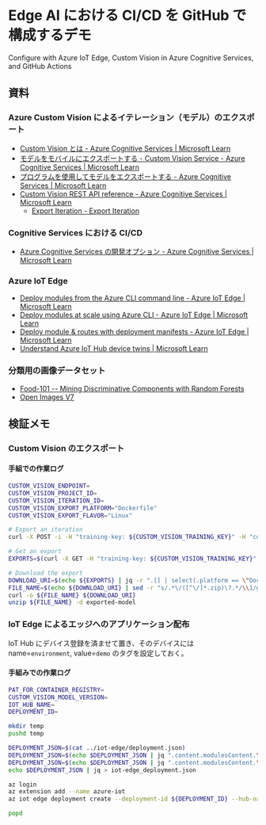 # Edge AI における CI/CD を GitHub で構成するデモ

Configure with Azure IoT Edge, Custom Vision in Azure Cognitive Services, and GitHub Actions


## 資料


### Azure Custom Vision によるイテレーション（モデル）のエクスポート

- [Custom Vision とは - Azure Cognitive Services | Microsoft Learn](https://learn.microsoft.com/ja-jp/azure/cognitive-services/custom-vision-service/overview)
- [モデルをモバイルにエクスポートする - Custom Vision Service - Azure Cognitive Services | Microsoft Learn](https://learn.microsoft.com/ja-jp/azure/cognitive-services/custom-vision-service/export-your-model)
- [プログラムを使用してモデルをエクスポートする - Azure Cognitive Services | Microsoft Learn](https://learn.microsoft.com/ja-jp/azure/cognitive-services/custom-vision-service/export-programmatically)
- [Custom Vision REST API reference - Azure Cognitive Services | Microsoft Learn](https://learn.microsoft.com/en-us/rest/api/custom-vision/)
  - [Export Iteration - Export Iteration](https://learn.microsoft.com/en-us/rest/api/customvision/training3.3/export-iteration/export-iteration?tabs=HTTP)


### Cognitive Services における CI/CD

- [Azure Cognitive Services の開発オプション - Azure Cognitive Services | Microsoft Learn](https://learn.microsoft.com/ja-jp/azure/cognitive-services/cognitive-services-development-options)


### Azure IoT Edge

- [Deploy modules from the Azure CLI command line - Azure IoT Edge | Microsoft Learn](https://learn.microsoft.com/en-us/azure/iot-edge/how-to-deploy-modules-cli?view=iotedge-1.4)
- [Deploy modules at scale using Azure CLI - Azure IoT Edge | Microsoft Learn](https://learn.microsoft.com/en-us/azure/iot-edge/how-to-deploy-cli-at-scale?view=iotedge-1.4)
- [Deploy module & routes with deployment manifests - Azure IoT Edge | Microsoft Learn](https://learn.microsoft.com/en-us/azure/iot-edge/module-composition?view=iotedge-1.4)
- [Understand Azure IoT Hub device twins | Microsoft Learn](https://learn.microsoft.com/en-us/azure/iot-hub/iot-hub-devguide-device-twins?view=iotedge-1.4)


### 分類用の画像データセット

- [Food-101 -- Mining Discriminative Components with Random Forests](https://data.vision.ee.ethz.ch/cvl/datasets_extra/food-101/)
- [Open Images V7](https://storage.googleapis.com/openimages/web/index.html)


## 検証メモ

### Custom Vision のエクスポート

#### 手組での作業ログ

```bash
CUSTOM_VISION_ENDPOINT=
CUSTOM_VISION_PROJECT_ID=
CUSTOM_VISION_ITERATION_ID=
CUSTOM_VISION_EXPORT_PLATFORM="Dockerfile"
CUSTOM_VISION_EXPORT_FLAVOR="Linux"

# Export an iteration
curl -X POST -i -H "training-key: ${CUSTOM_VISION_TRAINING_KEY}" -H "content-length: 0" "https://${CUSTOM_VISION_ENDPOINT}/customvision/v3.3/training/projects/${CUSTOM_VISION_PROJECT_ID}/iterations/${CUSTOM_VISION_ITERATION_ID}/export?platform=${CUSTOM_VISION_EXPORT_PLATFORM}&flavor=${CUSTOM_VISION_EXPORT_FLAVOR}"

# Get an export
EXPORTS=$(curl -X GET -H "training-key: ${CUSTOM_VISION_TRAINING_KEY}" "https://${CUSTOM_VISION_ENDPOINT}/customvision/v3.3/training/projects/${CUSTOM_VISION_PROJECT_ID}/iterations/${CUSTOM_VISION_ITERATION_ID}/export")

# Download the export
DOWNLOAD_URI=$(echo ${EXPORTS} | jq -r ".[] | select(.platform == \"DockerFile\") | .downloadUri")
FILE_NAME=$(echo ${DOWNLOAD_URI} | sed -r "s/.*\/([^\/]*.zip)\?.*/\\1/g")
curl -o ${FILE_NAME} ${DOWNLOAD_URI}
unzip ${FILE_NAME} -d exported-model
```


### IoT Edge によるエッジへのアプリケーション配布

IoT Hub にデバイス登録を済ませて置き、そのデバイスには name=`environment`, value=`demo` のタグを設定しておく。

#### 手組みでの作業ログ

```bash
PAT_FOR_CONTAINER_REGISTRY=
CUSTOM_VISION_MODEL_VERSION=
IOT_HUB_NAME=
DEPLOYMENT_ID=

mkdir temp
pushd temp

DEPLOYMENT_JSON=$(cat ../iot-edge/deployment.json)
DEPLOYMENT_JSON=$(echo $DEPLOYMENT_JSON | jq ".content.modulesContent.\"\$edgeAgent\".\"properties.desired\".runtime.settings.registryCredentials.ghcr.password=\"${PAT_FOR_CONTAINER_REGISTRY}\"")
DEPLOYMENT_JSON=$(echo $DEPLOYMENT_JSON | jq ".content.modulesContent.\"\$edgeAgent\".\"properties.desired\".modules.\"custom-vision\".settings.image=\"ghcr.io/dzeyelid/custom-vision:${CUSTOM_VISION_MODEL_VERSION}\"")
echo $DEPLOYMENT_JSON | jq > iot-edge_deployment.json

az login
az extension add --name azure-iot
az iot edge deployment create --deployment-id ${DEPLOYMENT_ID} --hub-name ${IOT_HUB_NAME} --content ./iot-edge_deployment.json --target-condition "tags.environment='demo'"

popd
```

